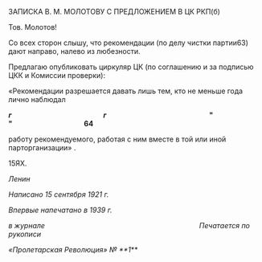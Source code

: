 ЗАПИСКА В. М. МОЛОТОВУ С ПРЕДЛОЖЕНИЕМ В ЦК РКП(б)

Тов. Молотов!

Со всех сторон слышу, что рекомендации (по делу чистки партии63) дают направо, налево из любезности.

Предлагаю опубликовать циркуляр ЦК (по соглашению и за подписью ЦКК и Ко­миссии проверки):

«Рекомендации разрешается давать лишь тем, кто не меньше года лично наблюдал

**_г                                                       г_**                                                    **"                     "                                           64**

работу рекомендуемого, работая с ним вместе в той или иной парторганизации» .

15ЯХ.

_Ленин_

_Написано 15 сентября 1921 г._

_Впервые напечатано в 1939 г._

_в журнале_                                                                              _Печатается по рукописи_

_«Пролетарская Революция» № **1_**